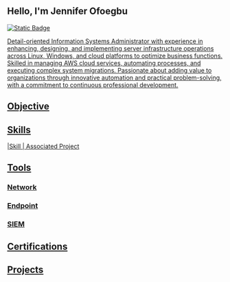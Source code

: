 ## Hello, I'm Jennifer Ofoegbu
<a href="https://www.linkedin.com/in/jennifer-ofoegbu-cyber/"><img alt="Static Badge" src="https://img.shields.io/badge/Linkedin-blue?logo=linkedin&labelColor=%230A66C2&link=https%3A%2F%2Fwww.linkedin.com%2Fin%2Fjennifer-ofoegbu-cyber%2F">



Detail-oriented Information Systems Administrator with experience in enhancing, designing, and implementing server infrastructure operations across Linux, Windows, and cloud platforms to optimize business functions. Skilled in managing AWS cloud services, automating processes, and executing complex system migrations. Passionate about adding value to organizations through innovative automation and practical problem-solving, with a commitment to continuous professional development.

## Objective


## Skills




|Skill                                            | Associated Project  








## Tools


### Network






### Endpoint





### SIEM






## Certifications









## Projects


<!--
**JenniferOfoegbu/JenniferOfoegbu** is a ✨ _special_ ✨ repository because its `README.md` (this file) appears on your GitHub profile.

Here are some ideas to get you started:

- 🔭 I’m currently working on ...
- 🌱 I’m currently learning ...
- 👯 I’m looking to collaborate on ...
- 🤔 I’m looking for help with ...
- 💬 Ask me about ...
- 📫 How to reach me: ...
- 😄 Pronouns: ...
- ⚡ Fun fact: ...
-->
